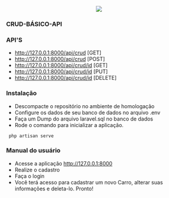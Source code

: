 <p align="center"><img src="https://laravel.com/assets/img/components/logo-laravel.svg"></p>

### CRUD-BÁSICO-API

### API'S

 - http://127.0.0.1:8000/api/crud    [GET]
 - http://127.0.0.1:8000/api/crud    [POST]
 - http://127.0.0.1:8000/api/crud/id [GET]
 - http://127.0.0.1:8000/api/crud/id [PUT]
 - http://127.0.0.1:8000/api/crud/id [DELETE]

### Instalação

- Descompacte o repositório no ambiente de homologação
- Configure os dados de seu banco de dados no arquivo .env
- Faça um Dump do arquivo laravel.sql no banco de dados
- Rode o comando para inicializar a aplicação. 

<code> php artisan serve </code>

### Manual do usuário

- Acesse a aplicação http://127.0.0.1:8000 
- Realize o cadastro
- Faça o login
- Você terá acesso para cadastrar um novo Carro, alterar suas informações e deleta-lo. Pronto!
